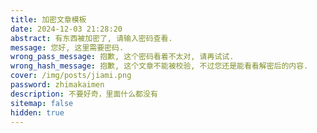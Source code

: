 ```yaml
---
title: 加密文章模板
date: 2024-12-03 21:28:20
abstract: 有东西被加密了, 请输入密码查看.
message: 您好, 这里需要密码.
wrong_pass_message: 抱歉, 这个密码看着不太对, 请再试试.
wrong_hash_message: 抱歉, 这个文章不能被校验, 不过您还是能看看解密后的内容.
cover: /img/posts/jiami.png
password: zhimakaimen
description: 不要好奇，里面什么都没有
sitemap: false
hidden: true
---
```

